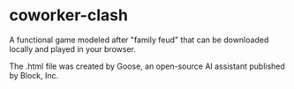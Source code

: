 # coworker-clash
A functional game modeled after "family feud"  that can be downloaded locally and played in your browser.

The .html file was created by Goose, an open-source AI assistant published by Block, Inc. 
